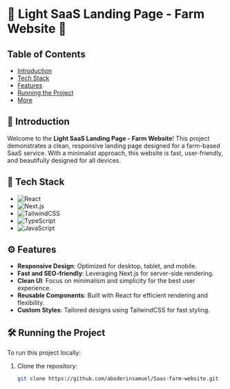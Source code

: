# 🌾 Light SaaS Landing Page - Farm Website 🌾

## Table of Contents

- [Introduction](#introduction)
- [Tech Stack](#tech-stack)
- [Features](#features)
- [Running the Project](#running-the-project)
- [More](#more)

## 🌟 Introduction

Welcome to the **Light SaaS Landing Page - Farm Website**! This project demonstrates a clean, responsive landing page designed for a farm-based SaaS service. With a minimalist approach, this website is fast, user-friendly, and beautifully designed for all devices.

## 🚀 Tech Stack

- ![React](https://img.shields.io/badge/React-20232A?style=for-the-badge&logo=react&logoColor=61DAFB)
- ![Next.js](https://img.shields.io/badge/Next.js-000000?style=for-the-badge&logo=nextdotjs&logoColor=white)
- ![TailwindCSS](https://img.shields.io/badge/TailwindCSS-38B2AC?style=for-the-badge&logo=tailwind-css&logoColor=white)
- ![TypeScript](https://img.shields.io/badge/TypeScript-3178C6?style=for-the-badge&logo=typescript&logoColor=white)
- ![JavaScript](https://img.shields.io/badge/JavaScript-F7DF1E?style=for-the-badge&logo=javascript&logoColor=black)

## ⚙️ Features

- **Responsive Design**: Optimized for desktop, tablet, and mobile.
- **Fast and SEO-friendly**: Leveraging Next.js for server-side rendering.
- **Clean UI**: Focus on minimalism and simplicity for the best user experience.
- **Reusable Components**: Built with React for efficient rendering and flexibility.
- **Custom Styles**: Tailored designs using TailwindCSS for fast styling.

## 🛠️ Running the Project

To run this project locally:

1. Clone the repository:
   ```bash
   git clone https://github.com/aboderinsamuel/Saas-farm-website.git

